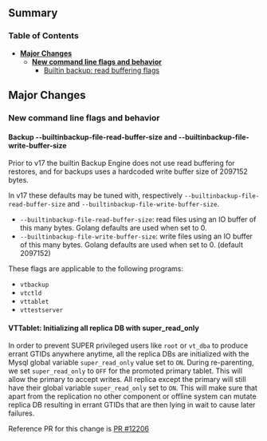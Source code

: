 ## Summary

### Table of Contents

- **[Major Changes](#major-changes)**
  - **[New command line flags and behavior](#new-flag)**
    - [Builtin backup: read buffering flags](#builtin-backup-read-buffering-flags)

## <a id="major-changes"/> Major Changes

### <a id="new-flag"/> New command line flags and behavior

#### <a id="builtin-backup-read-buffering-flags" /> Backup --builtinbackup-file-read-buffer-size and --builtinbackup-file-write-buffer-size

Prior to v17 the builtin Backup Engine does not use read buffering for restores, and for backups uses a hardcoded write buffer size of 2097152 bytes.

In v17 these defaults may be tuned with, respectively `--builtinbackup-file-read-buffer-size` and `--builtinbackup-file-write-buffer-size`.

 - `--builtinbackup-file-read-buffer-size`:  read files using an IO buffer of this many bytes. Golang defaults are used when set to 0.
 - `--builtinbackup-file-write-buffer-size`: write files using an IO buffer of this many bytes. Golang defaults are used when set to 0. (default 2097152)

These flags are applicable to the following programs:

 - `vtbackup`
 - `vtctld`
 - `vttablet`
 - `vttestserver`

#### VTTablet: Initializing all replica DB with super_read_only
In order to prevent SUPER privileged users like `root` or `vt_dba` to produce errant GTIDs anywhere anytime, all the replica DBs are initialized with the Mysql
global variable `super_read_only` value set to `ON`. During re-parenting, we set `super_read_only` to `OFF` for the promoted primary tablet. This will allow the
primary to accept writes. All replica except the primary will still have their global variable `super_read_only` set to `ON`. This will make sure that apart from
the replication no other component or offline system can mutate replica DB resulting in errant GTIDs that are then lying in wait to cause later failures.

Reference PR for this change is [PR #12206](https://github.com/vitessio/vitess/pull/12206)

